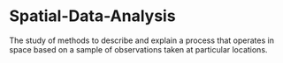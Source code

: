 # Spatial-Data-Analysis
The study of methods to describe and explain a process that  operates in space based on a sample of observations taken at  particular locations.
